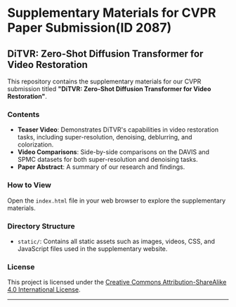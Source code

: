 # Supplementary Materials for CVPR Paper Submission(ID 2087)

## DiTVR: Zero-Shot Diffusion Transformer for Video Restoration

This repository contains the supplementary materials for our CVPR submission titled **"DiTVR: Zero-Shot Diffusion Transformer for Video Restoration"**.

### Contents

- **Teaser Video**: Demonstrates DiTVR's capabilities in video restoration tasks, including super-resolution, denoising, deblurring, and colorization.
- **Video Comparisons**: Side-by-side comparisons on the DAVIS and SPMC datasets for both super-resolution and denoising tasks.
- **Paper Abstract**: A summary of our research and findings.

### How to View

Open the `index.html` file in your web browser to explore the supplementary materials.

### Directory Structure

- `static/`: Contains all static assets such as images, videos, CSS, and JavaScript files used in the supplementary website.

### License

This project is licensed under the [Creative Commons Attribution-ShareAlike 4.0 International License](http://creativecommons.org/licenses/by-sa/4.0/).

---
